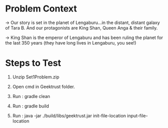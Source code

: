 # Problem Context

-> Our story is set in the planet of Lengaburu...in the distant, distant galaxy of Tara B. And our protagonists are King Shan, Queen Anga & their family. 

-> King Shan is the emperor of Lengaburu and has been ruling the planet for the last 350 years (they have long lives in Lengaburu, you see!)

# Steps to Test

  1. Unzip Set1Problem.zip

  2. Open cmd in Geektrust folder.

  3. Run : gradle clean

  4. Run : gradle build

  5. Run : java -jar ./build/libs/geektrust.jar init-file-location input-file-location
